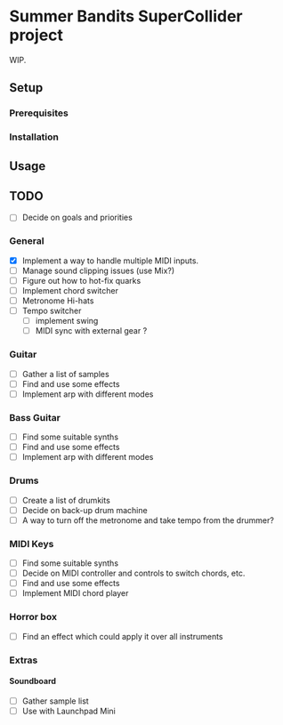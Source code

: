 # Summer Bandits SuperCollider project

WIP.

## Setup
### Prerequisites
### Installation

## Usage

## TODO

- [ ] Decide on goals and priorities

### General

- [x] Implement a way to handle multiple MIDI inputs.
- [ ] Manage sound clipping issues (use Mix?)
- [ ] Figure out how to hot-fix quarks
- [ ] Implement chord switcher
- [ ] Metronome Hi-hats
- [ ] Tempo switcher
    - [ ] implement swing
    - [ ] MIDI sync with external gear ?

### Guitar

- [ ] Gather a list of samples
- [ ] Find and use some effects
- [ ] Implement arp with different modes

### Bass Guitar

- [ ] Find some suitable synths
- [ ] Find and use some effects
- [ ] Implement arp with different modes

### Drums

- [ ] Create a list of drumkits
- [ ] Decide on back-up drum machine
- [ ] A way to turn off the metronome and take tempo from the drummer?

### MIDI Keys

- [ ] Find some suitable synths
- [ ] Decide on MIDI controller and controls to switch chords, etc.
- [ ] Find and use some effects
- [ ] Implement MIDI chord player

### Horror box

- [ ] Find an effect which could apply it over all instruments

### Extras

#### Soundboard

- [ ] Gather sample list
- [ ] Use with Launchpad Mini
